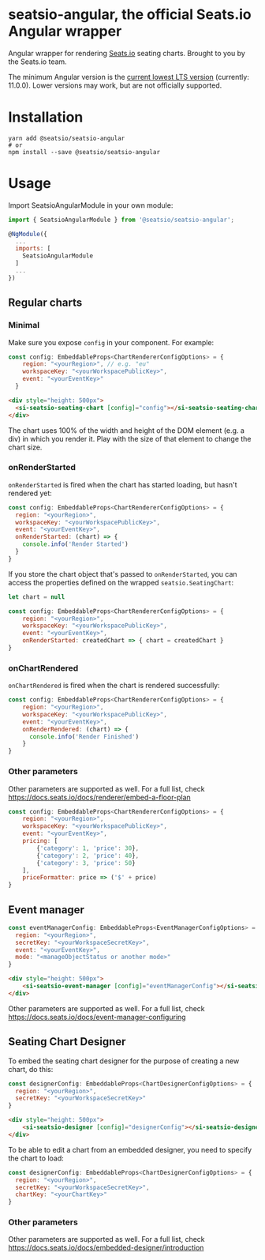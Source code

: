 # seatsio-angular, the official Seats.io Angular wrapper

Angular wrapper for rendering [Seats.io](https://www.seats.io) seating charts. Brought to you by the Seats.io team.

The minimum Angular version is the [current lowest LTS version](https://angular.io/guide/releases#support-policy-and-schedule) (currently: 11.0.0). 
Lower versions may work, but are not officially supported.  

# Installation

```
yarn add @seatsio/seatsio-angular
# or
npm install --save @seatsio/seatsio-angular
```

# Usage

Import SeatsioAngularModule in your own module:

```js
import { SeatsioAngularModule } from '@seatsio/seatsio-angular';

@NgModule({
  ...
  imports: [
    SeatsioAngularModule
  ]
  ...
})
```

## Regular charts

### Minimal

Make sure you expose `config` in your component. For example:

```js
const config: EmbeddableProps<ChartRendererConfigOptions> = {
    region: "<yourRegion>", // e.g. "eu"
    workspaceKey: "<yourWorkspacePublicKey>",
    event: "<yourEventKey>"
  }
```

```html
<div style="height: 500px">
  <si-seatsio-seating-chart [config]="config"></si-seatsio-seating-chart>
</div>
```
The chart uses 100% of the width and height of the DOM element (e.g. a div) in which you render it. Play with the size of that element
to change the chart size.

### onRenderStarted

`onRenderStarted` is fired when the chart has started loading, but hasn't rendered yet:

```js
const config: EmbeddableProps<ChartRendererConfigOptions> = {
  region: "<yourRegion>",
  workspaceKey: "<yourWorkspacePublicKey>",
  event: "<yourEventKey>",
  onRenderStarted: (chart) => {
    console.info('Render Started')
  }
}
```

If you store the chart object that's passed to `onRenderStarted`, you can access the properties defined on the  wrapped `seatsio.SeatingChart`:

```js
let chart = null

const config: EmbeddableProps<ChartRendererConfigOptions> = {
    region: "<yourRegion>",
    workspaceKey: "<yourWorkspacePublicKey>",
    event: "<yourEventKey>",
    onRenderStarted: createdChart => { chart = createdChart }
}
```

### onChartRendered

`onChartRendered` is fired when the chart is rendered successfully:

```js
const config: EmbeddableProps<ChartRendererConfigOptions> = {
    region: "<yourRegion>",
    workspaceKey: "<yourWorkspacePublicKey>",
    event: "<yourEventKey>",
    onRenderRendered: (chart) => {
      console.info('Render Finished')
    }
}
```

### Other parameters

Other parameters are supported as well. For a full list, check https://docs.seats.io/docs/renderer/embed-a-floor-plan

```js
const config: EmbeddableProps<ChartRendererConfigOptions> = {
    region: "<yourRegion>",
    workspaceKey: "<yourWorkspacePublicKey>",
    event: "<yourEventKey>",
    pricing: [
        {'category': 1, 'price': 30},
        {'category': 2, 'price': 40},
        {'category': 3, 'price': 50}
    ],
    priceFormatter: price => ('$' + price)
}
```

## Event manager

```js
const eventManagerConfig: EmbeddableProps<EventManagerConfigOptions> = {
  region: "<yourRegion>",
  secretKey: "<yourWorkspaceSecretKey>",
  event: "<yourEventKey>",
  mode: "<manageObjectStatus or another mode>"
}
```

```html
<div style="height: 500px">
    <si-seatsio-event-manager [config]="eventManagerConfig"></si-seatsio-event-manager>
</div>
```

Other parameters are supported as well. For a full list, check https://docs.seats.io/docs/event-manager-configuring

## Seating Chart Designer

To embed the seating chart designer for the purpose of creating a new chart, do this:
```js
const designerConfig: EmbeddableProps<ChartDesignerConfigOptions> = {
  region: "<yourRegion>",
  secretKey: "<yourWorkspaceSecretKey>"
}
```
```html
<div style="height: 500px">
    <si-seatsio-designer [config]="designerConfig"></si-seatsio-designer>
</div>
```

To be able to edit a chart from an embedded designer, you need to specify the chart to load:
 
```js
const designerConfig: EmbeddableProps<ChartDesignerConfigOptions> = {
  region: "<yourRegion>",
  secretKey: "<yourWorkspaceSecretKey>",
  chartKey: "<yourChartKey>"
}
```

### Other parameters

Other parameters are supported as well. For a full list, check https://docs.seats.io/docs/embedded-designer/introduction
